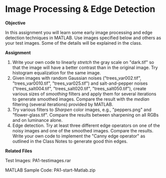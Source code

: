 # Image Processing & Edge Detection

**Objective**

In this assignment you will learn some early image processing and edge detection techniques in MATLAB. Use images specified below and others as your test images. Some of the details will be explained in the class.

**Assignment**

1. Write your own code to linearly _stretch_ the gray scale on "dark.tif" so that the image will have a better contrast than in the original image. Try histogram equalization for the same image.
2. Given images with random Gaussian noises ("trees_var002.tif", "trees_var0010.tif", "trees_var025.tif") and salt-and-pepper noises ("trees_salt004.tif", "trees_salt020.tif", "trees_salt050.tif"), create various sizes of _smoothing_ filters and apply them for several iterations to generate smoothed images. Compare the result with the _median_ filtering (several iterations) provided by MATLAB.
3. Try various filters to _Sharpen_ color images, e.g., "peppers.png" and "flower-glass.tif". Compare the results between sharpening on all RGBs and on luminance alone.
4. Edge detection. Try at least three different edge operators on one of the noisy images and one of the smoothed images. Compare the results.
Write your own code to implement the "Canny edge operator" as outlined in the Class Notes to generate good thin edges.

**Related Files**

Test Images: PA1-testimages.rar

MATLAB Sample Code: PA1-start-Matlab.zip